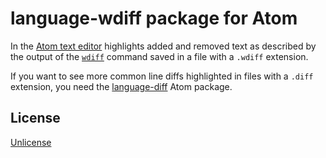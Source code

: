 # language-wdiff package for Atom

In the [Atom text editor](https://atom.io/) highlights added and removed text as described by the output of the [`wdiff`](https://www.gnu.org/software/wdiff/) command saved in a file with a `.wdiff` extension.

If you want to see more common line diffs highlighted in files with a `.diff` extension, you need the [language-diff](https://atom.io/packages/language-diff) Atom package.

## License

[Unlicense](LICENSE.md)
